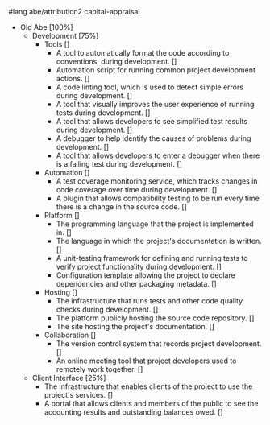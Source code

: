 #lang abe/attribution2 capital-appraisal

* Old Abe [100%]
  * Development [75%]
    * Tools []
      * A tool to automatically format the code according to conventions, during development. []
      * Automation script for running common project development actions. []
      * A code linting tool, which is used to detect simple errors during development. []
      * A tool that visually improves the user experience of running tests during development. []
      * A tool that allows developers to see simplified test results during development. []
      * A debugger to help identify the causes of problems during development. []
      * A tool that allows developers to enter a debugger when there is a failing test during development. []
    * Automation []
      * A test coverage monitoring service, which tracks changes in code coverage over time during development. []
      * A plugin that allows compatibility testing to be run every time there is a change in the source code. []
    * Platform []
      * The programming language that the project is implemented in. []
      * The language in which the project's documentation is written. []
      * A unit-testing framework for defining and running tests to verify project functionality during development. []
      * Configuration template allowing the project to declare dependencies and other packaging metadata. []
    * Hosting []
      * The infrastructure that runs tests and other code quality checks during development. []
      * The platform publicly hosting the source code repository. []
      * The site hosting the project's documentation. []
    * Collaboration []
      * The version control system that records project development. []
      * An online meeting tool that project developers used to remotely work together. []
  * Client Interface [25%]
    * The infrastructure that enables clients of the project to use the project's services. []
    * A portal that allows clients and members of the public to see the accounting results and outstanding balances owed. []
